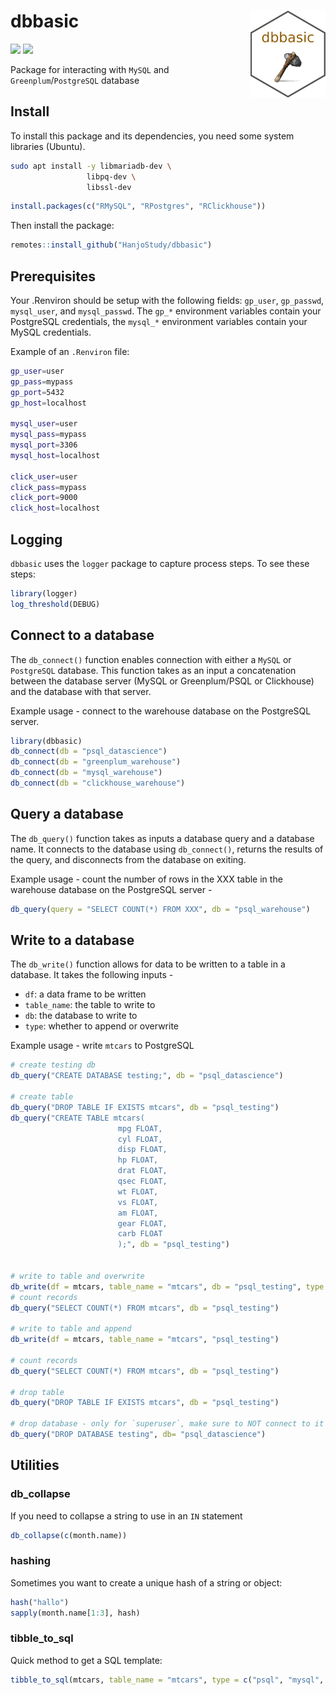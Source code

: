 
# dbbasic <img src="man/figures/logo.png" align="right" alt="" width="120" />

[![](https://img.shields.io/badge/lifecycle-stable-green.svg)](https://www.tidyverse.org/lifecycle/#experimental)
[![](https://img.shields.io/github/last-commit/Stellenbosch-Econometrics/sarbR.svg)](https://github.com/HanjoStudy/dbbasic/commits/master)

Package for interacting with `MySQL` and `Greenplum`/`PostgreSQL`
database

## Install

To install this package and its dependencies, you need some system
libraries (Ubuntu).

``` bash
sudo apt install -y libmariadb-dev \
                 libpq-dev \
                 libssl-dev
```

``` r
install.packages(c("RMySQL", "RPostgres", "RClickhouse"))
```

Then install the package:

``` r
remotes::install_github("HanjoStudy/dbbasic")
```

## Prerequisites

Your .Renviron should be setup with the following fields: `gp_user`,
`gp_passwd`, `mysql_user`, and `mysql_passwd`. The `gp_*` environment
variables contain your PostgreSQL credentials, the `mysql_*` environment
variables contain your MySQL credentials.

Example of an `.Renviron` file:

``` bash
gp_user=user
gp_pass=mypass
gp_port=5432
gp_host=localhost

mysql_user=user
mysql_pass=mypass
mysql_port=3306
mysql_host=localhost

click_user=user
click_pass=mypass
click_port=9000
click_host=localhost
```

## Logging

`dbbasic` uses the `logger` package to capture process steps. To see
these steps:

``` r
library(logger)
log_threshold(DEBUG)
```

## Connect to a database

The `db_connect()` function enables connection with either a `MySQL` or
`PostgreSQL` database. This function takes as an input a concatenation
between the database server (MySQL or Greenplum/PSQL or Clickhouse) and
the database with that server.

Example usage - connect to the warehouse database on the PostgreSQL
server.

``` r
library(dbbasic)
db_connect(db = "psql_datascience")
db_connect(db = "greenplum_warehouse")
db_connect(db = "mysql_warehouse")
db_connect(db = "clickhouse_warehouse")
```

## Query a database

The `db_query()` function takes as inputs a database query and a
database name. It connects to the database using `db_connect()`, returns
the results of the query, and disconnects from the database on exiting.

Example usage - count the number of rows in the XXX table in the
warehouse database on the PostgreSQL server -

``` r
db_query(query = "SELECT COUNT(*) FROM XXX", db = "psql_warehouse")
```

## Write to a database

The `db_write()` function allows for data to be written to a table in a
database. It takes the following inputs -

- `df`: a data frame to be written
- `table_name`: the table to write to
- `db`: the database to write to
- `type`: whether to append or overwrite

Example usage - write `mtcars` to PostgreSQL

``` r
# create testing db
db_query("CREATE DATABASE testing;", db = "psql_datascience")

# create table
db_query("DROP TABLE IF EXISTS mtcars", db = "psql_testing")
db_query("CREATE TABLE mtcars(
                        mpg FLOAT,
                        cyl FLOAT,
                        disp FLOAT,
                        hp FLOAT,
                        drat FLOAT,
                        qsec FLOAT,
                        wt FLOAT,
                        vs FLOAT,
                        am FLOAT,
                        gear FLOAT,
                        carb FLOAT
                        );", db = "psql_testing")


# write to table and overwrite
db_write(df = mtcars, table_name = "mtcars", db = "psql_testing", type = "overwrite")
# count records
db_query("SELECT COUNT(*) FROM mtcars", db = "psql_testing")

# write to table and append
db_write(df = mtcars, table_name = "mtcars", "psql_testing")

# count records
db_query("SELECT COUNT(*) FROM mtcars", db = "psql_testing")

# drop table
db_query("DROP TABLE IF EXISTS mtcars", db = "psql_testing")

# drop database - only for `superuser`, make sure to NOT connect to it before dropping
db_query("DROP DATABASE testing", db= "psql_datascience")
```

## Utilities

### db_collapse

If you need to collapse a string to use in an `IN` statement

``` r
db_collapse(c(month.name))
```

### hashing

Sometimes you want to create a unique hash of a string or object:

``` r
hash("hallo")
sapply(month.name[1:3], hash)
```

### tibble_to_sql

Quick method to get a SQL template:

``` r
tibble_to_sql(mtcars, table_name = "mtcars", type = c("psql", "mysql", "clickhouse")[1])
```
